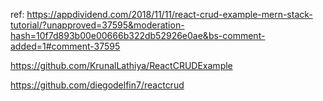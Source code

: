 
ref:
https://appdividend.com/2018/11/11/react-crud-example-mern-stack-tutorial/?unapproved=37595&moderation-hash=10f7d893b00e00666b322db52926e0ae&bs-comment-added=1#comment-37595

https://github.com/KrunalLathiya/ReactCRUDExample

https://github.com/diegodelfin7/reactcrud
